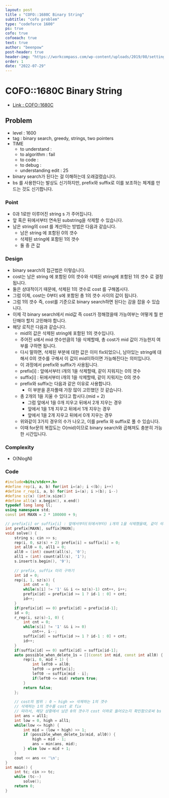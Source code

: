 ```yaml
---
layout: post
title : "COFO::1680C Binary String"
subtitle: "cofo problem"
type: "codeforce 1600"
ps: true
cofo: true
cofoeach: true
text: true
author: "beenpow"
post-header: true
header-img: "https://workcompass.com/wp-content/uploads/2019/08/setting-goals-freepik-creativeart.jpg"
order: 1
date: "2022-07-29"
---
```

# COFO::1680C Binary String
- [Link : COFO::1680C](https://codeforces.com/problemset/problem/1680/C)


## Problem 

- level : 1600
- tag : binary search, greedy, strings, two pointers
- TIME
  - to understand    : 
  - to algorithm     : fail
  - to code          : 
  - to debug         : 
  - understanding edit : 25
- binary search가 된다는 걸 이해하는데 오래걸렸습니다.
- bs 를 사용한다는 발상도 신기하지만, prefix와 suffix로 이를 보조하는 체계를 만드는 것도 신기합니다.

### Point
- 0과 1로만 이루어진 string s 가 주어집니다.
- 앞 혹은 뒤에서부터 연속된 substring을 삭제할 수 있습니다.
- 남은 string의 cost 를 계산하는 방법은 다음과 같습니다.
  - 남은 string 에 포함된 0의 갯수
  - 삭제된 string에 포함된 1의 갯수
  - 둘 중 큰 값

### Design
- binary search의 접근법은 이렇습니다.
- cost는 남은 string 에 포함된 0의 갯수와 삭제된 string에 포함된 1의 갯수 로 결정됩니다.
- 둘은 상대적이기 때문에, 삭제된 1의 갯수로 cost 를 구해봅시다.
- 그럼 이제, cost는 0부터 s에 포함된 총 1의 갯수 사이의 값이 됩니다.
- 그럼 1의 갯수 즉, cost를 기준으로 binary search하면 된다는 감을 잡을 수 있습니다.
- 이제 각 binary search에서 mid값 즉 cost가 정해졌을때 가능여부는 어떻게 뭘 판단해야 할지 고민해야 합니다.
- 해당 로직은 다음과 같습니다.
  - mid의 값은 삭제된 string에 포함된 1의 갯수입니다.
  - 주어진 s에서 mid 갯수만큼의 1을 삭제할때, 총 cost가 mid 값이 가능한지 여부를 구하면 됩니다.
  - 다시 말하면, 삭제된 부분에 대한 값은 이미 fix되었으니, 남아있는 string에 대해서 0의 갯수를 구해서 이 값이 mid이하이면 가능해진다는 의미입니다.
  - 이 과정에서 prefix와 suffix가 사용됩니다.
  - prefix[i] : 앞에서부터 i개의 1을 삭제할때, 같이 지워지는 0의 갯수
  - suffix[i] : 뒤에서부터 i개의 1을 삭제할때, 같이 지워지는 0의 갯수
  - prefix와 suffix는 다음과 같은 이유로 사용합니다.
    - 이 부분을 혼자풀때 가장 많이 고민했던 것 같습니다.
  - 총 2개의 1을 지울 수 있다고 합시다.(mid = 2)
    - 그럼 앞에서 1을 0개 지우고 뒤에서 2개 지우는 경우
    - 앞에서 1을 1개 지우고 뒤에서 1개 지우는 경우
    - 앞에서 1을 2개 지우고 뒤에서 0개 지우는 경우
  - 위와같이 3가지 경우의 수가 나오고, 이를 prefix 와 suffix로 풀 수 있습니다.
  - 이때 for문의 복잡도는  O(mid)이므로 binary search와 곱해져도 충분히 가능한 시간입니다.

### Complexity
- O(NlogN)

### Code

```cpp
#include<bits/stdc++.h>
#define rep(i, a, b) for(int i=(a); i <(b); i++)
#define r_rep(i, a, b) for(int i=(a); i >(b); i--)
#define sz(x) (int)x.size()
#define all(x) x.begin(), x.end()
typedef long long ll;
using namespace std;
const int MAXN = 2 * 100000 + 9;

// prefix[i] or suffix[i] : 앞에서부터(뒤에서부터) i개의 1을 삭제했을때, 같이 삭제되는 0의 갯수
int prefix[MAXN], suffix[MAXN];
void solve() {
    string s; cin >> s;
    rep(i, 0, sz(s) + 2) prefix[i] = suffix[i] = 0;
    int all0 = 0, all1 = 0;
    all0 = (int) count(all(s), '0');
    all1 = (int) count(all(s), '1');
    s.insert(s.begin(), '9');
    
    // prefix, suffix 미리 구하기
    int id = 0;
    rep(i, 1, sz(s)) {
        int cnt = 0;
        while(s[i] != '1' && i <= sz(s)-1) cnt++, i++;
        prefix[id] = prefix[id >= 1 ? id-1 : 0] + cnt;
        id++;
    }
    if(prefix[id] == 0) prefix[id] = prefix[id-1];
    id = 0;
    r_rep(i, sz(s)-1, 0) {
        int cnt = 0;
        while(s[i] != '1' && i >= 0)
            cnt++, i--;
        suffix[id] = suffix[id >= 1 ? id-1 : 0] + cnt;
        id++;
    }
    if(suffix[id] == 0) suffix[id] = suffix[id-1];
    auto possible_when_delete_1s = [](const int mid, const int all0) {
        rep(i, 0, mid + 1) {
            int left0 = all0;
            left0 -= prefix[i];
            left0 -= suffix[mid - i];
            if(left0 <= mid) return true;
        }
        return false;
    };
    
    // cost의 범위 : 0 ~ high => 삭제하는 1의 갯수
    // 삭제하는 1의 갯수를 cost 로 fix
    // 따라서, 해당 상황에서 남은 0의 갯수가 cost 이하로 들어오는지 확인함으로써 bs 동작
    int ans = all1;
    int low = 0, high = all1;
    while(low <= high) {
        int mid = (low + high) >> 1;
        if (possible_when_delete_1s(mid, all0)) {
            high = mid - 1;
            ans = min(ans, mid);
        } else low = mid + 1;
    }
    cout << ans << '\n';
}
int main() {
    int tc; cin >> tc;
    while (tc--)
        solve();
    return 0;
}
```
